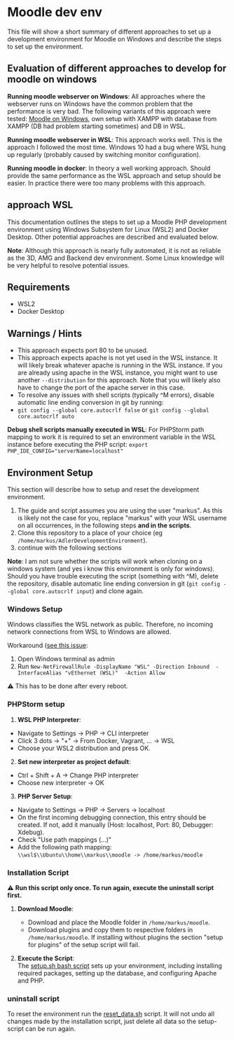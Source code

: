 # Moodle dev env
This file will show a short summary of different approaches to set up a development environment for Moodle on Windows 
and describe the steps to set up the environment.

## Evaluation of different approaches to develop for moodle on windows
**Running moodle webserver on Windows**: All approaches where the webserver runs on Windows have the common problem that the performance is very bad.
The following variants of this approach were tested: [Moodle on Windows](https://docs.moodle.org/402/de/Vollst%C3%A4ndiges_Installationspaket_f%C3%BCr_Windows), own setup with XAMPP with database from XAMPP (DB had problem starting sometimes) and DB in WSL.

**Running moodle webserver in WSL**: This approach works well. This is the approach I followed the most time.
Windows 10 had a bug where WSL hung up regularly (probably caused by switching monitor configuration).

**Running moodle in docker**: In theory a well working approach. Should provide the same performance as the WSL approach and setup should be easier.
In practice there were too many problems with this approach.


## approach WSL
This documentation outlines the steps to set up a Moodle PHP development environment
using Windows Subsystem for Linux (WSL2) and Docker Desktop. Other potential approaches are
described and evaluated below.

**Note**: Although this approach is nearly fully automated,
it is not as reliable as the 3D, AMG and Backend dev environment.
Some Linux knowledge will be very helpful to resolve potential issues.

## Requirements
- WSL2
- Docker Desktop

## Warnings / Hints
- This approach expects port 80 to be unused.
- This approach expects apache is not yet used in the WSL instance.
  It will likely break whatever apache is running in the WSL instance.
  If you are already using apache in the WSL instance, you might want to use another `--distribution` for this approach.
  Note that you will likely also have to change the port of the apache server in this case.
- To resolve any issues with shell scripts (typically ^M errors), disable automatic line ending conversion in git by running:
- `git config --global core.autocrlf false` or `git config --global core.autocrlf auto`

**Debug shell scripts manually executed in WSL**:
For PHPStorm path mapping to work it is required to set an environment variable in the WSL instance before executing the PHP script: `export PHP_IDE_CONFIG="serverName=localhost"`

## Environment Setup
This section will describe how to setup and reset the development environment.

1. The guide and script assumes you are using the user "markus". 
As this is likely not the case for you, replace "markus" with your WSL username on all occurrences, in the following steps **and in the scripts**.
2. Clone this repository to a place of your choice (eg `/home/markus/AdlerDevelopmentEnvironment`).
3. continue with the following sections

**Note**: I am not sure whether the scripts will work when cloning on a windows system (and yes i know this environment is only for windows).
Should you have trouble executing the script (something with ^M), delete the repository, 
disable automatic line ending conversion in git (`git config --global core.autocrlf input`) and clone again.

### Windows Setup
Windows classifies the WSL network as public.
Therefore, no incoming network connections from WSL to Windows are allowed.

Workaround ([see this issue](https://github.com/microsoft/WSL/issues/4585#issuecomment-610061194):
1. Open Windows terminal as admin
2. Run `New-NetFirewallRule -DisplayName "WSL" -Direction Inbound  -InterfaceAlias "vEthernet (WSL)"  -Action Allow`

⚠️ This has to be done after every reboot.

### PHPStorm setup
1. **WSL PHP Interpreter**:
- Navigate to Settings -> PHP -> CLI interpreter
- Click 3 dots -> "+" -> From Docker, Vagrant, ... -> WSL
- Choose your WSL2 distribution and press OK.

2. **Set new interpreter as project default**:
- Ctrl + Shift + A -> Change PHP interpreter
- Choose new interpreter -> OK

3. **PHP Server Setup**:
- Navigate to Settings -> PHP -> Servers -> localhost
- On the first incoming debugging connection, this entry should be created. If not, add it manually (Host: localhost, Port: 80, Debugger: Xdebug).
- Check "Use path mappings (...)"
- Add the following path mapping:  
  `\\wsl$\\Ubuntu\\home\\markus\\moodle -> /home/markus/moodle`

### Installation Script
⚠️ **Run this script only once. To run again, execute the uninstall script first.**

1. **Download Moodle**:
    - Download and place the Moodle folder in `/home/markus/moodle`.
    - Download plugins and copy them to respective folders in `/home/markus/moodle`. If installing without plugins the section "setup for plugins" of the setup script will fail.

2. **Execute the Script**:  
   The [setup.sh bash script](setup.sh) sets up your environment, including installing required packages, setting up the database, and configuring Apache and PHP.

### uninstall script
To reset the environment run the [reset_data.sh](reset_data.sh) script.
It will not undo all changes made by the installation script, just delete all data so the setup-script can be run again.